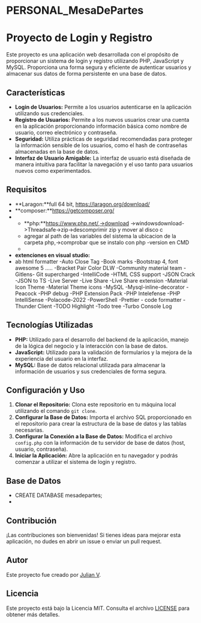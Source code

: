﻿# PERSONAL_MesaDePartes
# Proyecto de Login y Registro

Este proyecto es una aplicación web desarrollada con el propósito de proporcionar un sistema de login y registro utilizando PHP, JavaScript y MySQL. Proporciona una forma segura y eficiente de autenticar usuarios y almacenar sus datos de forma persistente en una base de datos.

## Características

- **Login de Usuarios:** Permite a los usuarios autenticarse en la aplicación utilizando sus credenciales.
- **Registro de Usuarios:** Permite a los nuevos usuarios crear una cuenta en la aplicación proporcionando información básica como nombre de usuario, correo electrónico y contraseña.
- **Seguridad:** Utiliza prácticas de seguridad recomendadas para proteger la información sensible de los usuarios, como el hash de contraseñas almacenadas en la base de datos.
- **Interfaz de Usuario Amigable:** La interfaz de usuario está diseñada de manera intuitiva para facilitar la navegación y el uso tanto para usuarios nuevos como experimentados.
## Requisitos
- **Laragon:**full 64 bit, https://laragon.org/download/
- **composer:**https://getcomposer.org/
- - **php:**https://www.php.net/,->download ->windowsdownload->Threadsafe->zip->descomprimir zip y mover al disco c
  - agregar al path de las variables del sistema la ubicacion de la carpeta php,->comprobar que se instalo con php -version en CMD
  - 
- **extenciones en visual studio:**
- ab html formatter
-Auto Close Tag
-Book marks
-Bootstrap 4, font awesome 5 .....
-Bracket Pair Color DLW
-Community material team
-Gitlens- Git supercharged
-IntelliCode
-HTML CSS support
-JSON Crack
-JSON to TS
-Live Server
-Live Share
-Live Share extension
-Material Icon Theme
-Material Theme icons
-MySQL
-Mysql-inline-decorator
-Peacock
-PHP debug
-PHP Extension Pack
-PHP Intelefense
-PHP IntelliSense
-Polacode-2022
-PowerShell
-Prettier - code formatter
-Thunder Client
-TODO Highlight
-Todo tree
-Turbo Console Log
## Tecnologías Utilizadas

- **PHP:** Utilizado para el desarrollo del backend de la aplicación, manejo de la lógica del negocio y la interacción con la base de datos.
- **JavaScript:** Utilizado para la validación de formularios y la mejora de la experiencia del usuario en la interfaz.
- **MySQL:** Base de datos relacional utilizada para almacenar la información de usuarios y sus credenciales de forma segura.

## Configuración y Uso

1. **Clonar el Repositorio:** Clona este repositorio en tu máquina local utilizando el comando `git clone`.
2. **Configurar la Base de Datos:** Importa el archivo SQL proporcionado en el repositorio para crear la estructura de la base de datos y las tablas necesarias.
3. **Configurar la Conexión a la Base de Datos:** Modifica el archivo `config.php` con la información de tu servidor de base de datos (host, usuario, contraseña).
4. **Iniciar la Aplicación:** Abre la aplicación en tu navegador y podrás comenzar a utilizar el sistema de login y registro.

## Base de Datos
- CREATE DATABASE mesadepartes;
- 
## Contribución

¡Las contribuciones son bienvenidas! Si tienes ideas para mejorar esta aplicación, no dudes en abrir un issue o enviar un pull request.

## Autor

Este proyecto fue creado por [Julian V](https://github.com/SmartTime16n).

## Licencia

Este proyecto está bajo la Licencia MIT. Consulta el archivo [LICENSE](LICENSE) para obtener más detalles.
